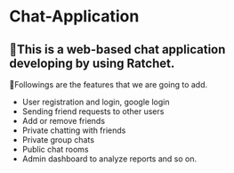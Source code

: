 # Chat-Application
:speech_balloon:This is a web-based chat application developing by using Ratchet.
- 
:arrow_down_small:Followings are the features that we are going to add.
  * User registration and login, google login
  * Sending friend requests to other users
  * Add or remove friends
  * Private chatting with friends
  * Private group chats
  * Public chat rooms
  * Admin dashboard to analyze reports
and so on.
